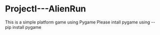 # ProjectI---AlienRun
This is a simple platform game using Pygame
Please intall pygame using 
--pip install pygame
